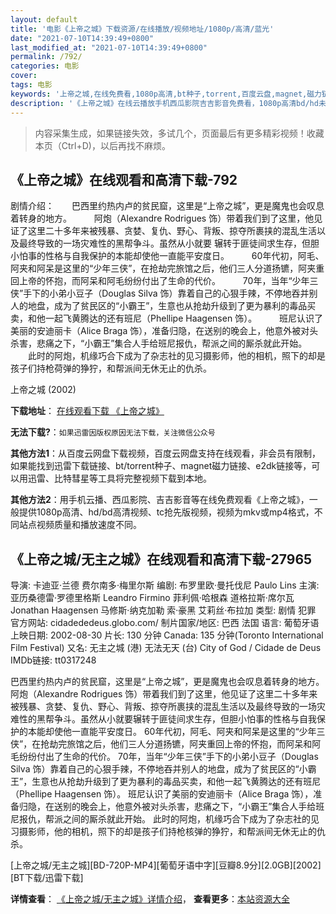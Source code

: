 ```yaml
---
layout: default
title: '电影《上帝之城》下载资源/在线播放/视频地址/1080p/高清/蓝光'
date: "2021-07-10T14:39:49+0800"
last_modified_at: "2021-07-10T14:39:49+0800"
permalink: /792/
categories: 电影
cover:
tags: 电影
keywords: '上帝之城,在线免费看,1080p高清,bt种子,torrent,百度云盘,magnet,磁力链,迅雷下载资源'
description: '《上帝之城》在线云播放手机西瓜影院吉吉影音免费看，1080p高清bd/hd未删减完整版和tc抢先枪版，mkv/mp4格式，附带bt/torrent种子、magnet/磁力链、百度云盘、网盘资源迅雷下载链接'
---
```


>内容采集生成，如果链接失效，多试几个，页面最后有更多精彩视频！收藏本页（Ctrl+D)，以后再找不麻烦。


## 《上帝之城》在线观看和高清下载-792

剧情介绍：　　巴西里约热内卢的贫民窟，这里是“上帝之城”，更是魔鬼也会叹息着转身的地方。  　　阿炮（Alexandre Rodrigues 饰）带着我们到了这里，他见证了这里二十多年来被残暴、贪婪、复仇、野心、背叛、掠夺所裹挟的混乱生活以及最终导致的一场灾难性的黑帮争斗。虽然从小就要 辗转于匪徒间求生存，但胆小怕事的性格与自我保护的本能却使他一直能平安度日。  　　60年代初，阿毛、阿夹和阿呆是这里的“少年三侠”，在抢劫完旅馆之后，他们三人分道扬镳，阿夹重回上帝的怀抱，而阿呆和阿毛纷纷付出了生命的代价。  　　70年，当年“少年三侠”手下的小弟小豆子（Douglas Silva 饰）靠着自己的心狠手辣，不停地吞并别人的地盘，成为了贫民区的“小霸王”，生意也从抢劫升级到了更为暴利的毒品买卖，和他一起飞黄腾达的还有班尼（Phellipe Haagensen 饰）。  　　班尼认识了美丽的安迪丽卡（Alice Braga 饰），准备归隐，在送别的晚会上，他意外被对头杀害，悲痛之下，“小霸王”集合人手给班尼报仇，帮派之间的厮杀就此开始。  　　此时的阿炮，机缘巧合下成为了杂志社的见习摄影师，他的相机，照下的却是孩子们持枪荷弹的狰狞，和帮派间无休无止的仇杀。


上帝之城 (2002)

**下载地址**： [在线观看下载 《上帝之城》](https://www.btbtdy.me/btdy/dy2772.html) 


**无法下载?**：`如果迅雷因版权原因无法下载，关注微信公众号 `

**其他方法1**：从百度云网盘下载视频，百度云网盘支持在线观看，非会员有限制，如果能找到迅雷下载链接、bt/torrent种子、magnet磁力链接、e2dk链接等，可以用迅雷、比特彗星等工具将完整视频下载到本地。

**其他方法2**：用手机云播、西瓜影院、吉吉影音等在线免费观看《上帝之城》，一般提供1080p高清、hd/bd高清视频、tc抢先版视频，视频为mkv或mp4格式，不同站点视频质量和播放速度不同。


## 《上帝之城/无主之城》在线观看和高清下载-27965

导演: 卡迪亚·兰德 费尔南多·梅里尔斯 编剧: 布罗里欧·曼托伐尼 Paulo Lins 主演: 亚历桑德雷·罗德里格斯 Leandro Firmino 菲利佩·哈根森 道格拉斯·席尔瓦 Jonathan Haagensen 马修斯·纳克加勒 索·豪黑 艾莉丝·布拉加 类型: 剧情 犯罪 官方网站: cidadededeus.globo.com/ 制片国家/地区: 巴西 法国 语言: 葡萄牙语 上映日期: 2002-08-30 片长: 130 分钟 Canada: 135 分钟(Toronto International Film Festival) 又名: 无主之城 (港) 无法无天 (台) City of God / Cidade de Deus IMDb链接: tt0317248

巴西里约热内卢的贫民窟，这里是“上帝之城”，更是魔鬼也会叹息着转身的地方。 阿炮（Alexandre Rodrigues 饰）带着我们到了这里，他见证了这里二十多年来被残暴、贪婪、复仇、野心、背叛、掠夺所裹挟的混乱生活以及最终导致的一场灾难性的黑帮争斗。虽然从小就要辗转于匪徒间求生存，但胆小怕事的性格与自我保护的本能却使他一直能平安度日。 60年代初，阿毛、阿夹和阿呆是这里的“少年三侠”，在抢劫完旅馆之后，他们三人分道扬镳，阿夹重回上帝的怀抱，而阿呆和阿毛纷纷付出了生命的代价。 70年，当年“少年三侠”手下的小弟小豆子（Douglas Silva 饰）靠着自己的心狠手辣，不停地吞并别人的地盘，成为了贫民区的“小霸王”，生意也从抢劫升级到了更为暴利的毒品买卖，和他一起飞黄腾达的还有班尼（Phellipe Haagensen 饰）。 班尼认识了美丽的安迪丽卡（Alice Braga 饰），准备归隐，在送别的晚会上，他意外被对头杀害，悲痛之下，“小霸王”集合人手给班尼报仇，帮派之间的厮杀就此开始。 此时的阿炮，机缘巧合下成为了杂志社的见习摄影师，他的相机，照下的却是孩子们持枪核弹的狰狞，和帮派间无休无止的仇杀。


[上帝之城/无主之城][BD-720P-MP4][葡萄牙语中字][豆瓣8.9分][2.0GB][2002][BT下载/迅雷下载]

**详情查看**： [《上帝之城/无主之城》详情介绍](/movie/27965/)， **查看更多**：[本站资源大全](/movie/t/all/)

